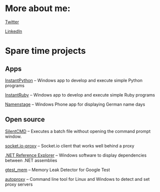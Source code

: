 # More about me:
[Twitter](https://twitter.com/sbrenner)

[LinkedIn](https://www.linkedin.com/in/stephanbrenner)

# Spare time projects

## Apps
[InstantPython](https://www.microsoft.com/en-us/p/instantpython/9wzdncrdc1w5) &#8211; Windows app to develop and execute simple Python programs

[InstantRuby](https://www.microsoft.com/en-us/store/p/instantruby/9wzdncrdc1w3) &#8211; Windows app to develop and execute simple Ruby programs  

[Namenstage](https://www.microsoft.com/en-us/store/p/namenstage/9nblggh0jvzp) &#8211; Windows Phone app for displaying German name days

## Open source

[SilentCMD](https://github.com/stbrenner/SilentCMD) &#8211; Executes a batch file without opening the command prompt window.

[socket.io-proxy](https://github.com/stbrenner/socket.io-proxy) &#8211; Socket.io client that works well behind a proxy

[.NET Reference Explorer](https://github.com/stbrenner/RefExplorer) &#8211; Windows software to display dependencies between .NET assemblies

[gtest_mem](https://github.com/stbrenner/gtest_mem) &#8211; Memory Leak Detector for Google Test

[autoproxy](https://github.com/stbrenner/autoproxy) &#8211; Command line tool for Linux and Windows to detect and set proxy servers

<br><br><br><br><br>
